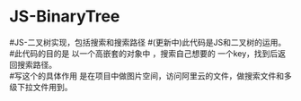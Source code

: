 # JS-BinaryTree
#JS-二叉树实现，包括搜索和搜索路径
#(更新中)此代码是JS和二叉树的运用。 <br />
#此代码的目的是 以一个高嵌套的对象中 ，搜索自己想要的 一个key，找到后返回搜索路径。<br />
#写这个的具体作用 是在项目中做图片空间，访问阿里云的文件，做搜索文件和多级下拉文件用到。  

